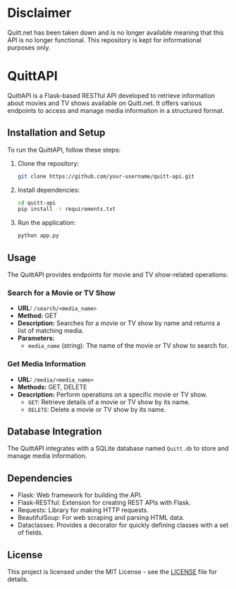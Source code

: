 # Disclaimer

Quitt.net has been taken down and is no longer available meaning that this API is no longer functional.
This repository is kept for informational purposes only.

# QuittAPI

QuittAPI is a Flask-based RESTful API developed to retrieve information about movies and TV shows available on Quitt.net. It offers various endpoints to access and manage media information in a structured format.

## Installation and Setup

To run the QuittAPI, follow these steps:

1. Clone the repository:

    ```bash
    git clone https://github.com/your-username/quitt-api.git
    ```

2. Install dependencies:

    ```bash
    cd quitt-api
    pip install -r requirements.txt
    ```

3. Run the application:

    ```bash
    python app.py
    ```

## Usage

The QuittAPI provides endpoints for movie and TV show-related operations:

### Search for a Movie or TV Show

- **URL:** `/search/<media_name>`
- **Method:** GET
- **Description:** Searches for a movie or TV show by name and returns a list of matching media.
- **Parameters:**
  - `media_name` (string): The name of the movie or TV show to search for.

### Get Media Information

- **URL:** `/media/<media_name>`
- **Methods:** GET, DELETE
- **Description:** Perform operations on a specific movie or TV show.
  - `GET`: Retrieve details of a movie or TV show by its name.
  - `DELETE`: Delete a movie or TV show by its name.

## Database Integration

The QuittAPI integrates with a SQLite database named `Quitt.db` to store and manage media information.

## Dependencies

- Flask: Web framework for building the API.
- Flask-RESTful: Extension for creating REST APIs with Flask.
- Requests: Library for making HTTP requests.
- BeautifulSoup: For web scraping and parsing HTML data.
- Dataclasses: Provides a decorator for quickly defining classes with a set of fields.

## License

This project is licensed under the MIT License - see the [LICENSE](./LICENSE) file for details.
